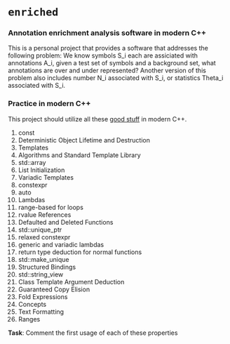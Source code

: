 # `enriched`

### Annotation enrichment analysis software in modern C++

This is a personal project that provides a software that addresses the following problem: We know symbols S_i each are assiciated with annotations A_i, given a test set of symbols and a background set, what annotations are over and under represented? Another version of this problem also includes number N_i associated with S_i, or statistics Theta_i associated with S_i.

### Practice in modern C++

This project should utilize all these [good stuff](https://raw.githubusercontent.com/CppCon/CppCon2019/master/Presentations/back_to_basics_the_best_parts_of_cpp/back_to_basics_the_best_parts_of_cpp__jason_turner__cppcon_2019.pdf) in modern C++.

1. const
2. Deterministic Object Lifetime and Destruction
3. Templates
4. Algorithms and Standard Template Library
5. std::array
6. List Initialization
7. Variadic Templates
8. constexpr
9. auto
10. Lambdas
11. range-based  for  loops
12. rvalue References
13. Defaulted and Deleted Functions
14. std::unique_ptr
15. relaxed  constexpr
16. generic and variadic lambdas
17. return type deduction for normal functions
18. std::make_unique
19. Structured Bindings
20. std::string_view
21. Class Template Argument Deduction
22. Guaranteed Copy Elision
23. Fold Expressions
24. Concepts
25. Text Formatting
26. Ranges


**Task**: Comment the first usage of each of these properties
